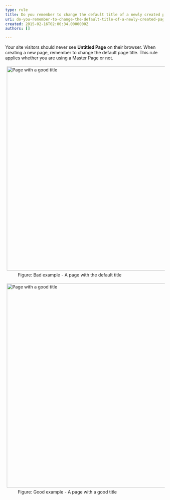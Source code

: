 ```yaml
---
type: rule
title: Do you remember to change the default title of a newly created page?
uri: do-you-remember-to-change-the-default-title-of-a-newly-created-page
created: 2015-02-16T02:00:34.0000000Z
authors: []

---
```




<span class='intro'> <p>Your site visitors should never see <strong>Untitled Page</strong> on 
   their browser. When creating a new page, remember to change the 
   default page title. This rule applies whether you are using a Master 
   Page or not.
                </p> </span>

<dl class="badImage"><dt> 
      <img src="http&#58;//www.ssw.com.au/ssw/standards/rules/Images/BadTitle.jpg" alt="Page with a good title" style="margin&#58;5px;width&#58;650px;" /> 
   </dt><dd>Figure&#58; Bad example - A page with the default title </dd></dl><dl class="goodImage"><dt> 
      <img src="http&#58;//www.ssw.com.au/ssw/standards/rules/Images/GoodTitle.jpg" alt="Page with a good title" style="margin&#58;5px;width&#58;650px;" /> 
   </dt><dd>Figure&#58; Good example - A page with a good title </dd></dl>


